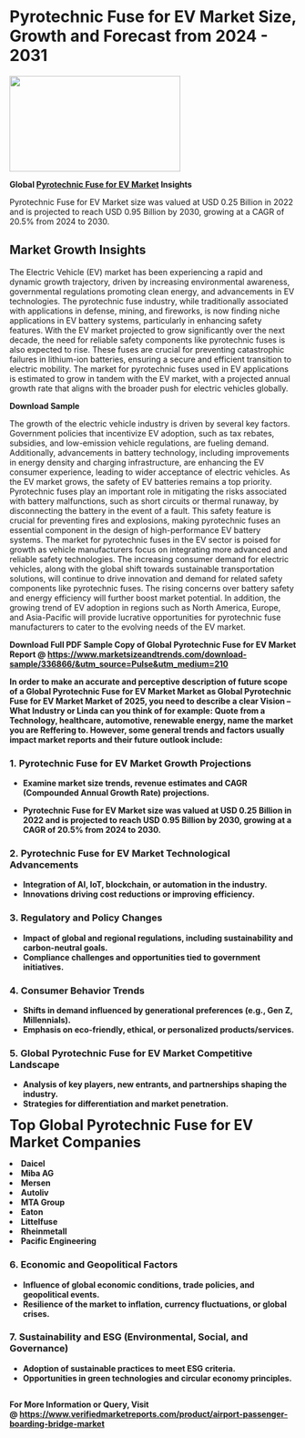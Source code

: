 <H1>Pyrotechnic Fuse for EV Market Size, Growth and Forecast from 2024 - 2031</H1><img class="aligncenter size-medium wp-image-584254" src="https://thirdeyenews.in/wp-content/uploads/2024/09/Global-Market-Research-300x168.jpeg" alt="" width="300" height="168" /><p><strong>Global&nbsp;<a href="https://www.marketsizeandtrends.com/download-sample/336866/&amp;utm_source=Pulse&amp;utm_medium=210">Pyrotechnic Fuse for EV Market</a> Insights</strong></p><p>Pyrotechnic Fuse for EV Market size was valued at USD 0.25 Billion in 2022 and is projected to reach USD 0.95 Billion by 2030, growing at a CAGR of 20.5% from 2024 to 2030.</p><p><h2>Market Growth Insights</h2> <p>The Electric Vehicle (EV) market has been experiencing a rapid and dynamic growth trajectory, driven by increasing environmental awareness, governmental regulations promoting clean energy, and advancements in EV technologies. The pyrotechnic fuse industry, while traditionally associated with applications in defense, mining, and fireworks, is now finding niche applications in EV battery systems, particularly in enhancing safety features. With the EV market projected to grow significantly over the next decade, the need for reliable safety components like pyrotechnic fuses is also expected to rise. These fuses are crucial for preventing catastrophic failures in lithium-ion batteries, ensuring a secure and efficient transition to electric mobility. The market for pyrotechnic fuses used in EV applications is estimated to grow in tandem with the EV market, with a projected annual growth rate that aligns with the broader push for electric vehicles globally.</p> <p><strong>Download Sample</strong></p> <p>The growth of the electric vehicle industry is driven by several key factors. Government policies that incentivize EV adoption, such as tax rebates, subsidies, and low-emission vehicle regulations, are fueling demand. Additionally, advancements in battery technology, including improvements in energy density and charging infrastructure, are enhancing the EV consumer experience, leading to wider acceptance of electric vehicles. As the EV market grows, the safety of EV batteries remains a top priority. Pyrotechnic fuses play an important role in mitigating the risks associated with battery malfunctions, such as short circuits or thermal runaway, by disconnecting the battery in the event of a fault. This safety feature is crucial for preventing fires and explosions, making pyrotechnic fuses an essential component in the design of high-performance EV battery systems. The market for pyrotechnic fuses in the EV sector is poised for growth as vehicle manufacturers focus on integrating more advanced and reliable safety technologies. The increasing consumer demand for electric vehicles, along with the global shift towards sustainable transportation solutions, will continue to drive innovation and demand for related safety components like pyrotechnic fuses. The rising concerns over battery safety and energy efficiency will further boost market potential. In addition, the growing trend of EV adoption in regions such as North America, Europe, and Asia-Pacific will provide lucrative opportunities for pyrotechnic fuse manufacturers to cater to the evolving needs of the EV market. <p><strong></p><p><span class=""><strong>Download Full PDF Sample Copy of Global Pyrotechnic Fuse for EV Market Report</strong> @ <a href="https://www.marketsizeandtrends.com/download-sample/336866/&amp;utm_source=Pulse&amp;utm_medium=210" target="_blank">https://www.marketsizeandtrends.com/download-sample/336866/&amp;utm_source=Pulse&amp;utm_medium=210</a></span></p><p>In order to make an accurate and perceptive description of future scope of a Global&nbsp;Pyrotechnic Fuse for EV Market Market as Global&nbsp;Pyrotechnic Fuse for EV Market Market of 2025, you need to describe a clear Vision &ndash; What Industry or Linda can you think of for example: Quote from a Technology, healthcare, automotive, renewable energy, name the market you are Reffering to. However, some general trends and factors usually impact market reports and their future outlook include:</p><h3>1.&nbsp;<strong>Pyrotechnic Fuse for EV Market Growth Projections</strong></h3><ul><li>Examine market size trends, revenue estimates and CAGR (Compounded Annual Growth Rate) projections.</li><li><p>Pyrotechnic Fuse for EV Market size was valued at USD 0.25 Billion in 2022 and is projected to reach USD 0.95 Billion by 2030, growing at a CAGR of 20.5% from 2024 to 2030.</p></li></ul><h3>2.&nbsp;<strong>Pyrotechnic Fuse for EV Market Technological Advancements</strong></h3><ul><li>Integration of AI, IoT, blockchain, or automation in the industry.</li><li>Innovations driving cost reductions or improving efficiency.</li></ul><h3>3.&nbsp;<strong>Regulatory and Policy Changes</strong></h3><ul><li>Impact of global and regional regulations, including sustainability and carbon-neutral goals.</li><li>Compliance challenges and opportunities tied to government initiatives.</li></ul><h3>4.&nbsp;<strong>Consumer Behavior Trends</strong></h3><ul><li>Shifts in demand influenced by generational preferences (e.g., Gen Z, Millennials).</li><li>Emphasis on eco-friendly, ethical, or personalized products/services.</li></ul><h3>5.&nbsp;<strong>Global Pyrotechnic Fuse for EV Market Competitive Landscape</strong></h3><ul><li>Analysis of key players, new entrants, and partnerships shaping the industry.</li><li>Strategies for differentiation and market penetration.</li></ul><p data-pm-slice="1 1 []"><span style="color: inherit; font-family: inherit; font-size: 25px;">Top Global Pyrotechnic Fuse for EV Market Companies</span></p><div class="" data-test-id=""><p><li>Daicel</li><li> Miba AG</li><li> Mersen</li><li> Autoliv</li><li> MTA Group</li><li> Eaton</li><li> Littelfuse</li><li> Rheinmetall</li><li> Pacific Engineering</li></p></div><h3>6.&nbsp;<strong>Economic and Geopolitical Factors</strong></h3><ul><li>Influence of global economic conditions, trade policies, and geopolitical events.</li><li>Resilience of the market to inflation, currency fluctuations, or global crises.</li></ul><h3>7.&nbsp;<strong>Sustainability and ESG (Environmental, Social, and Governance)</strong></h3><ul><li>Adoption of sustainable practices to meet ESG criteria.</li><li>Opportunities in green technologies and circular economy principles.</li></ul><h2><strong style="font-size: 14px;">For More Information or Query, Visit @&nbsp;</strong><a style="background-color: #ffffff; font-size: 14px;" href="https://www.marketsizeandtrends.com/report/pyrotechnic-fuse-for-ev-market/" target="_blank">https://www.verifiedmarketreports.com/product/airport-passenger-boarding-bridge-market</a></h2>
